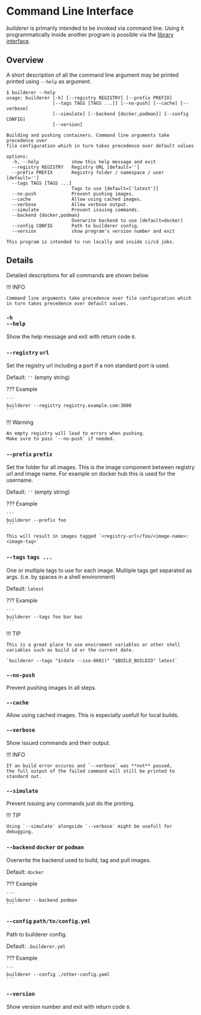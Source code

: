 # Command Line Interface

_builderer_ is primarily intended to be invoked via command line.
Using it programmatically inside another program is possible via the [library interface](library.md).

## Overview

A short description of all the command line argument may be printed printed using `--help` as argument.

```{ .text .no-copy }
$ builderer --help
usage: builderer [-h] [--registry REGISTRY] [--prefix PREFIX]
                 [--tags TAGS [TAGS ...]] [--no-push] [--cache] [--verbose]
                 [--simulate] [--backend {docker,podman}] [--config CONFIG]
                 [--version]

Building and pushing containers. Command line arguments take precedence over
file configuration which in turn takes precedence over default values

options:
  -h, --help            show this help message and exit
  --registry REGISTRY   Registry URL [default='']
  --prefix PREFIX       Registry folder / namespace / user [default='']
  --tags TAGS [TAGS ...]
                        Tags to use [default=['latest']]
  --no-push             Prevent pushing images.
  --cache               Allow using cached images.
  --verbose             Allow verbose output.
  --simulate            Prevent issuing commands.
  --backend {docker,podman}
                        Overwrite backend to use [default=docker]
  --config CONFIG       Path to builderer config.
  --version             show program's version number and exit

This program is intended to run locally and inside ci/cd jobs.
```

## Details

Detailed descriptions for all commands are shown below.

!!! INFO

    Command line arguments take precedence over file configuration which in turn takes precedence over default values.

### `-h` <br>`--help`

Show the help message and exit with return code `0`.

### `--registry` `url`

Set the registry url including a port if a non standard port is used.

Default: `''` (empty string)

??? Example

    ```
    builderer --registry registry.example.com:3000
    ```

!!! Warning

    An empty registry will lead to errors when pushing.
    Make sure to pass `--no-push` if needed.

### `--prefix` `prefix`

Set the folder for all images.
This is the image component between registry url and image name.
For example on docker hub this is used for the username.

Default: `''` (empty string)

??? Example

    ```
    builderer --prefix foo
    ```

    This will result in images tagged `<registry-url>/foo/<image-name>:<image-tag>`

### `--tags` `tags ...`

One or multiple tags to use for each image.
Multiple tags get separated as args. (i.e. by spaces in a shell environment)

Default: `latest`

??? Example

    ```
    builderer --tags foo bar baz
    ```

!!! TIP

    This is a great place to use enviroment variables or other shell variables such as build id or the current date.

    `builderer --tags "$(date --iso-8601)" "$BUILD_BUILDID" latest`

### `--no-push`

Prevent pushing images in all steps.

### `--cache`

Allow using cached images.
This is especially usefull for local builds.

### `--verbose`

Show issued commands and their output.

!!! INFO

    If an build error occures and `--verbose` was **not** passed,
    the full output of the failed command will still be printed to standard out.

### `--simulate`

Prevent issuing any commands just do the printing.

!!! TIP

    Using `--simulate` alongside `--verbose` might be usefull for debugging.

### `--backend` `docker` or `podman`

Overwrite the backend used to build, tag and pull images.

Default: `docker`

??? Example

    ```
    builderer --backend podman
    ```

### `--config` `path/to/config.yml`

Path to builderer config.

Default: `.builderer.yml`

??? Example

    ```
    builderer --config ./other-config.yaml
    ```

### `--version`

Show version number and exit with return code `0`.
